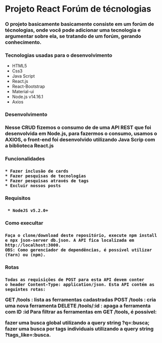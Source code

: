 <h1> Projeto React Forúm de técnologias </>

<h3> O projeto basicamente basicamente consiste em um forúm de técnologias, onde você pode adicionar uma tecnologia e 
  argumentar sobre ela, se tratando de um forúm, gerando conhecimento. <h3/>

<h3>Tecnologias usadas para o desenvolvimento</h3>
  
  * HTML5
  * Css3
  * Java Script
  * React.js
  * React-Bootstrap
  * Material-ui
  * Node.js v14.16.1
  *  Axios
  
  
 <h3> Desenvolvimento<h3/>
  
  Nesse CRUD fizemos o consumo de de uma API REST que foi desenvolvida em Node.js, para fazermos o consumo,
  usamos o AXIOS, o front-end foi desenvolvido utilizando Java Scrip com a biblioteca React.js
  
  <h3> Funcionalidades <h3/>
    
    * Fazer inclusão de cards
    * Fazer pesquisas de tecnologias
    * Fazer pesquisas através de tags
    * Excluír nossos posts
  
   <h3> Requisitos <h3/>
     
     * NodeJS v5.2.0+
     
  <h3> Como execultar <h3/>
    
    Faça o clone/download deste repositório, execute npm install 
    e npx json-server db.json. A API fica localizada em http://localhost:3000.
    OBS: Como gerenciador de dependências, é possível utilizar (Yarn) ou (npm).
    
  <h3> Rotas <h3/>
    
    Todas as requisições de POST para esta API devem conter
    o header Content-Type: application/json. Esta API contém as seguintes rotas:

GET /tools : lista as ferramentas cadastradas
POST /tools : cria uma nova ferramenta
DELETE /tools/:id : apaga a ferramenta com ID :id
Para filtrar as ferramentas em GET /tools, é possível:

fazer uma busca global utilizando a query string ?q=:busca;
fazer uma busca por tags individuais utilizando a query string ?tags_like=:busca.
    
    
    

